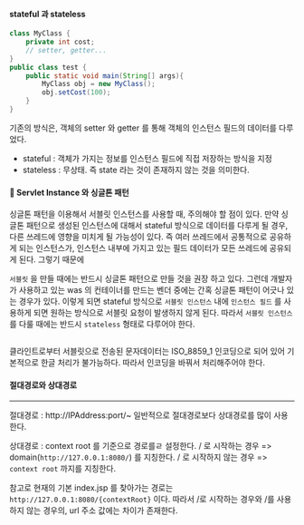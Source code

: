 #### stateful 과 stateless

``` java
class MyClass {
	private int cost;
    // setter, getter...
}
public class test {
	public static void main(String[] args){
    	MyClass obj = new MyClass();
        obj.setCost(100);
    }
}
```
기존의 방식은, 객체의 setter 와 getter 를 통해 객체의 인스턴스 필드의 데이터를 다루었다.
- stateful : 객체가 가지는 정보를 인스턴스 필드에 직접 저장하는 방식을 지정
- stateless : 무상태. 즉 state 라는 것이 존재하지 않는 것을 의미한다.

#### 📌 Servlet Instance 와 싱글톤 패턴

싱글톤 패턴을 이용해서 서블릿 인스턴스를 사용할 때, 주의해야 할 점이 있다. 
만약 싱글톤 패턴으로 생성된 인스턴스에 대해서 stateful 방식으로 데이터를 다루게 될 경우, 다른 쓰레드에 영향을 미치게 될 가능성이 있다. 
즉 여러 쓰레드에서 공통적으로 공유하게 되는 인스턴스가, 인스턴스 내부에 가지고 있는 필드 데이터가 모든 쓰레드에 공유되게 된다.
그렇기 때문에 

`서블릿` 을 만들 때에는 반드시 싱글톤 패턴으로 만들 것을 권장 하고 있다. 그런데 개발자가 사용하고 있는 was 의 컨테이너를 만드는 벤더 중에는 간혹 싱글톤 패턴이 어긋나 있는 경우가 있다. 이렇게 되면 stateful 방식으로 `서블릿 인스턴스` 내에 `인스턴스 필드` 를 사용하게 되면 원하는 방식으로 서블릿 요청이 발생하지 않게 된다.
따라서 `서블릿 인스턴스` 를 다룰 때에는 반드시 `stateless` 형태로 다루어야 한다.


``` java
```
클라인트로부터 서블릿으로 전송된 문자데이터는 ISO_8859_1 인코딩으로 되어 있어 기본적으로 한글 처리가 불가능하다. 따라서 인코딩을 바꿔서 처리해주어야 한다.


#### 절대경로와 상대경로
---

절대경로 : http://IPAddress:port/~
일반적으로 절대경로보다 상대경로를 많이 사용한다.

상대경로 : context root 를 기준으로 경로를ㄹ 설정한다.
	/ 로 시작하는 경우 => domain(`http://127.0.0.1:8080/`) 를 지칭한다.
	/ 로 시작하지 않는 경우 => `context root` 까지를 지칭한다.

참고로 현재의 기본 index.jsp 를 찾아가는 경로는
`http://127.0.0.1:8080/{contextRoot}` 이다.
따라서 /로 시작하는 경우와 /를 사용하지 않는 경우의, url 주소 값에는 차이가 존재한다.
